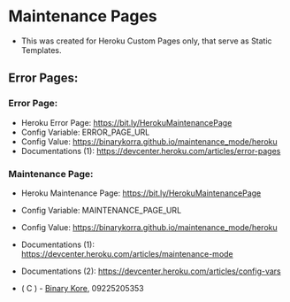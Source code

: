 # Maintenance Pages
* This was created for Heroku Custom Pages only, that serve as Static Templates.

## Error Pages:

### Error Page:
* Heroku Error Page: https://bit.ly/HerokuMaintenancePage
* Config Variable: ERROR_PAGE_URL
* Config Value: https://binarykorra.github.io/maintenance_mode/heroku
* Documentations (1): https://devcenter.heroku.com/articles/error-pages

### Maintenance Page:
* Heroku Maintenance Page: https://bit.ly/HerokuMaintenancePage
* Config Variable: MAINTENANCE_PAGE_URL
* Config Value: https://binarykorra.github.io/maintenance_mode/heroku
* Documentations (1): https://devcenter.heroku.com/articles/maintenance-mode
* Documentations (2): https://devcenter.heroku.com/articles/config-vars

* ( C ) - [Binary Kore](https://github.com/binarykore), 09225205353
